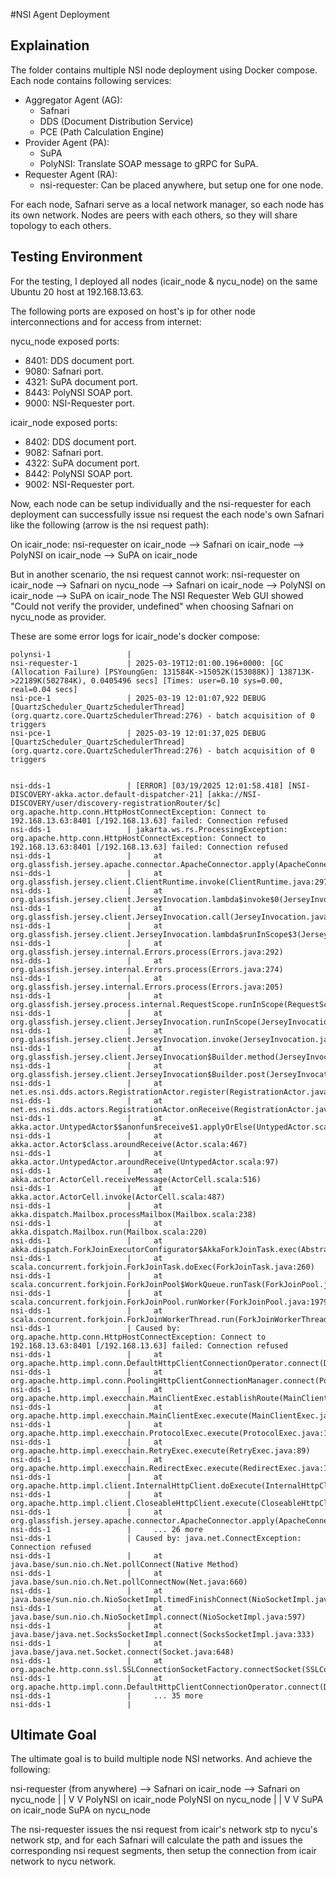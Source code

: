 #NSI Agent Deployment

## Explaination
The folder contains multiple NSI node deployment using Docker compose.
Each node contains following services:

- Aggregator Agent (AG):
    - Safnari
    - DDS (Document Distribution Service)
    - PCE (Path Calculation Engine)
- Provider Agent (PA):
    - SuPA
    - PolyNSI: Translate SOAP message to gRPC for SuPA.
- Requester Agent (RA):
    - nsi-requester: Can be placed anywhere, but setup one for one node.

For each node, Safnari serve as a local network manager, so each node has its own network.
Nodes are peers with each others, so they will share topology to each others.

## Testing Environment

For the testing, I deployed all nodes (icair_node & nycu_node) on the same Ubuntu 20 host at 192.168.13.63.

The following ports are exposed on host's ip for other node interconnections and for access from internet:

nycu_node exposed ports:
- 8401: DDS document port.
- 9080: Safnari port.
- 4321: SuPA document port.
- 8443: PolyNSI SOAP port.
- 9000: NSI-Requester port.


icair_node exposed ports:
- 8402: DDS document port.
- 9082: Safnari port.
- 4322: SuPA document port.
- 8442: PolyNSI SOAP port.
- 9002: NSI-Requester port.




Now, each node can be setup individually and the nsi-requester for each deployment can successfully issue nsi request the each node's own Safnari like the following (arrow is the nsi request path):

On icair_node:
nsi-requester on icair_node --> Safnari on icair_node --> PolyNSI on icair_node --> SuPA on icair_node

But in another scenario, the nsi request cannot work:
nsi-requester on icair_node --> Safnari on nycu_node --> Safnari on icair_node --> PolyNSI on icair_node --> SuPA on icair_node
The NSI Requester Web GUI showed "Could not verify the provider, undefined" when choosing Safnari on nycu_node as provider.


These are some error logs for icair_node's docker compose:
```
polynsi-1                 |
nsi-requester-1           | 2025-03-19T12:01:00.196+0000: [GC (Allocation Failure) [PSYoungGen: 131584K->15052K(153088K)] 138713K->22189K(502784K), 0.0405496 secs] [Times: user=0.10 sys=0.00, real=0.04 secs]
nsi-pce-1                 | 2025-03-19 12:01:07,922 DEBUG [QuartzScheduler_QuartzSchedulerThread] (org.quartz.core.QuartzSchedulerThread:276) - batch acquisition of 0 triggers
nsi-pce-1                 | 2025-03-19 12:01:37,025 DEBUG [QuartzScheduler_QuartzSchedulerThread] (org.quartz.core.QuartzSchedulerThread:276) - batch acquisition of 0 triggers


nsi-dds-1                 | [ERROR] [03/19/2025 12:01:58.418] [NSI-DISCOVERY-akka.actor.default-dispatcher-21] [akka://NSI-DISCOVERY/user/discovery-registrationRouter/$c] org.apache.http.conn.HttpHostConnectException: Connect to 192.168.13.63:8401 [/192.168.13.63] failed: Connection refused
nsi-dds-1                 | jakarta.ws.rs.ProcessingException: org.apache.http.conn.HttpHostConnectException: Connect to 192.168.13.63:8401 [/192.168.13.63] failed: Connection refused
nsi-dds-1                 |     at org.glassfish.jersey.apache.connector.ApacheConnector.apply(ApacheConnector.java:531)
nsi-dds-1                 |     at org.glassfish.jersey.client.ClientRuntime.invoke(ClientRuntime.java:297)
nsi-dds-1                 |     at org.glassfish.jersey.client.JerseyInvocation.lambda$invoke$0(JerseyInvocation.java:662)
nsi-dds-1                 |     at org.glassfish.jersey.client.JerseyInvocation.call(JerseyInvocation.java:697)
nsi-dds-1                 |     at org.glassfish.jersey.client.JerseyInvocation.lambda$runInScope$3(JerseyInvocation.java:691)
nsi-dds-1                 |     at org.glassfish.jersey.internal.Errors.process(Errors.java:292)
nsi-dds-1                 |     at org.glassfish.jersey.internal.Errors.process(Errors.java:274)
nsi-dds-1                 |     at org.glassfish.jersey.internal.Errors.process(Errors.java:205)
nsi-dds-1                 |     at org.glassfish.jersey.process.internal.RequestScope.runInScope(RequestScope.java:390)
nsi-dds-1                 |     at org.glassfish.jersey.client.JerseyInvocation.runInScope(JerseyInvocation.java:691)
nsi-dds-1                 |     at org.glassfish.jersey.client.JerseyInvocation.invoke(JerseyInvocation.java:661)
nsi-dds-1                 |     at org.glassfish.jersey.client.JerseyInvocation$Builder.method(JerseyInvocation.java:439)
nsi-dds-1                 |     at org.glassfish.jersey.client.JerseyInvocation$Builder.post(JerseyInvocation.java:345)
nsi-dds-1                 |     at net.es.nsi.dds.actors.RegistrationActor.register(RegistrationActor.java:141)
nsi-dds-1                 |     at net.es.nsi.dds.actors.RegistrationActor.onReceive(RegistrationActor.java:73)
nsi-dds-1                 |     at akka.actor.UntypedActor$$anonfun$receive$1.applyOrElse(UntypedActor.scala:167)
nsi-dds-1                 |     at akka.actor.Actor$class.aroundReceive(Actor.scala:467)
nsi-dds-1                 |     at akka.actor.UntypedActor.aroundReceive(UntypedActor.scala:97)
nsi-dds-1                 |     at akka.actor.ActorCell.receiveMessage(ActorCell.scala:516)
nsi-dds-1                 |     at akka.actor.ActorCell.invoke(ActorCell.scala:487)
nsi-dds-1                 |     at akka.dispatch.Mailbox.processMailbox(Mailbox.scala:238)
nsi-dds-1                 |     at akka.dispatch.Mailbox.run(Mailbox.scala:220)
nsi-dds-1                 |     at akka.dispatch.ForkJoinExecutorConfigurator$AkkaForkJoinTask.exec(AbstractDispatcher.scala:397)
nsi-dds-1                 |     at scala.concurrent.forkjoin.ForkJoinTask.doExec(ForkJoinTask.java:260)
nsi-dds-1                 |     at scala.concurrent.forkjoin.ForkJoinPool$WorkQueue.runTask(ForkJoinPool.java:1339)
nsi-dds-1                 |     at scala.concurrent.forkjoin.ForkJoinPool.runWorker(ForkJoinPool.java:1979)
nsi-dds-1                 |     at scala.concurrent.forkjoin.ForkJoinWorkerThread.run(ForkJoinWorkerThread.java:107)
nsi-dds-1                 | Caused by: org.apache.http.conn.HttpHostConnectException: Connect to 192.168.13.63:8401 [/192.168.13.63] failed: Connection refused
nsi-dds-1                 |     at org.apache.http.impl.conn.DefaultHttpClientConnectionOperator.connect(DefaultHttpClientConnectionOperator.java:156)
nsi-dds-1                 |     at org.apache.http.impl.conn.PoolingHttpClientConnectionManager.connect(PoolingHttpClientConnectionManager.java:376)
nsi-dds-1                 |     at org.apache.http.impl.execchain.MainClientExec.establishRoute(MainClientExec.java:393)
nsi-dds-1                 |     at org.apache.http.impl.execchain.MainClientExec.execute(MainClientExec.java:236)
nsi-dds-1                 |     at org.apache.http.impl.execchain.ProtocolExec.execute(ProtocolExec.java:186)
nsi-dds-1                 |     at org.apache.http.impl.execchain.RetryExec.execute(RetryExec.java:89)
nsi-dds-1                 |     at org.apache.http.impl.execchain.RedirectExec.execute(RedirectExec.java:110)
nsi-dds-1                 |     at org.apache.http.impl.client.InternalHttpClient.doExecute(InternalHttpClient.java:185)
nsi-dds-1                 |     at org.apache.http.impl.client.CloseableHttpClient.execute(CloseableHttpClient.java:72)
nsi-dds-1                 |     at org.glassfish.jersey.apache.connector.ApacheConnector.apply(ApacheConnector.java:483)
nsi-dds-1                 |     ... 26 more
nsi-dds-1                 | Caused by: java.net.ConnectException: Connection refused
nsi-dds-1                 |     at java.base/sun.nio.ch.Net.pollConnect(Native Method)
nsi-dds-1                 |     at java.base/sun.nio.ch.Net.pollConnectNow(Net.java:660)
nsi-dds-1                 |     at java.base/sun.nio.ch.NioSocketImpl.timedFinishConnect(NioSocketImpl.java:542)
nsi-dds-1                 |     at java.base/sun.nio.ch.NioSocketImpl.connect(NioSocketImpl.java:597)
nsi-dds-1                 |     at java.base/java.net.SocksSocketImpl.connect(SocksSocketImpl.java:333)
nsi-dds-1                 |     at java.base/java.net.Socket.connect(Socket.java:648)
nsi-dds-1                 |     at org.apache.http.conn.ssl.SSLConnectionSocketFactory.connectSocket(SSLConnectionSocketFactory.java:368)
nsi-dds-1                 |     at org.apache.http.impl.conn.DefaultHttpClientConnectionOperator.connect(DefaultHttpClientConnectionOperator.java:142)
nsi-dds-1                 |     ... 35 more
nsi-dds-1                 |
```


## Ultimate Goal
The ultimate goal is to build multiple node NSI networks.
And achieve the following:

nsi-requester (from anywhere) --> Safnari on icair_node --> Safnari on nycu_node
                                        |                           |
                                        V                           V
                                PolyNSI on icair_node       PolyNSI on nycu_node
                                        |                           |
                                        V                           V
                                SuPA on icair_node          SuPA on nycu_node


The nsi-requester issues the nsi request from icair's network stp to nycu's network stp, and for each Safnari will calculate the path and issues the corresponding nsi request segments, then setup the connection from icair network to nycu network.